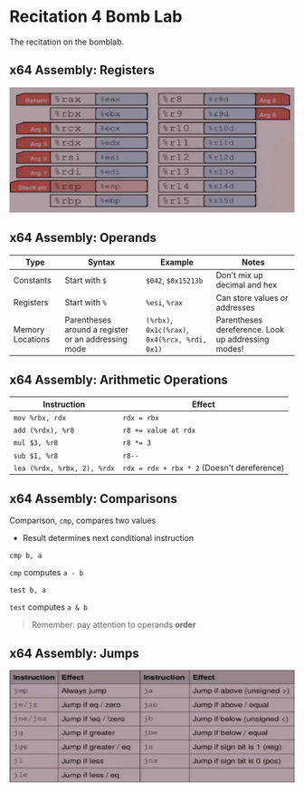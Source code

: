 # Recitation 4 Bomb Lab

The recitation on the bomblab. 

## x64 Assembly: Registers

![image-20220526133009097](assets/image-20220526133009097.png)

## x64 Assembly: Operands

| Type             | Syntax                                              | Example                                        | Notes                                              |
| ---------------- | --------------------------------------------------- | ---------------------------------------------- | -------------------------------------------------- |
| Constants        | Start with `$`                                      | `$042`, `$0x15213b`                            | Don't mix up decimal and hex                       |
| Registers        | Start with `%`                                      | `%esi`, `%rax`                                 | Can store values or addresses                      |
| Memory Locations | Parentheses around a register or an addressing mode | `(%rbx)`, `0x1c(%rax)`, `0x4(%rcx, %rdi, 0x1)` | Parentheses dereference. Look up addressing modes! |

## x64 Assembly: Arithmetic Operations

| Instruction                 | Effect                                      |
| --------------------------- | ------------------------------------------- |
| `mov %rbx, rdx`             | `rdx = rbx`                                 |
| `add (%rdx), %r8`           | `r8 += value at rdx`                        |
| `mul $3, %r8`               | `r8 *= 3`                                   |
| `sub $1, %r8`               | `r8--`                                      |
| `lea (%rdx, %rbx, 2), %rdx` | `rdx = rdx + rbx * 2` (Doesn't dereference) |

## x64 Assembly: Comparisons

Comparison, `cmp`, compares two values

-   Result determines next conditional  instruction

```assembly
cmp b, a
```

`cmp` computes `a - b`

```assembly
test b, a
```

`test` computes `a & b`

> Remember: pay attention to operands **order**

## x64 Assembly: Jumps

![image-20220526134820132](assets/image-20220526134820132.png)













